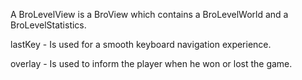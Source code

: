 A BroLevelView is a BroView which contains a BroLevelWorld and a BroLevelStatistics.

lastKey
	- Is used for a smooth keyboard navigation experience.

overlay
	- Is used to inform the player when he won or lost the game.
